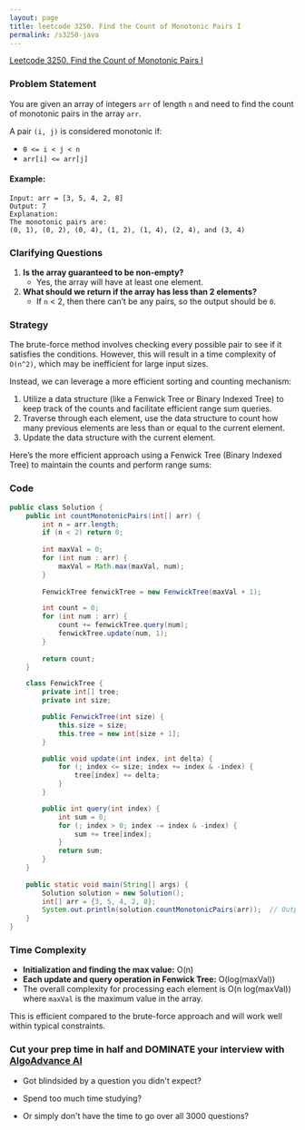 ```yaml
---
layout: page
title: leetcode 3250. Find the Count of Monotonic Pairs I
permalink: /s3250-java
---
```

[Leetcode 3250. Find the Count of Monotonic Pairs I](https://algoadvance.github.io/algoadvance/l3250)
### Problem Statement
You are given an array of integers `arr` of length `n` and need to find the count of monotonic pairs in the array `arr`.

A pair `(i, j)` is considered monotonic if:
- `0 <= i < j < n`
- `arr[i] <= arr[j]`

#### Example:
```plaintext
Input: arr = [3, 5, 4, 2, 8]
Output: 7
Explanation:
The monotonic pairs are:
(0, 1), (0, 2), (0, 4), (1, 2), (1, 4), (2, 4), and (3, 4)
```

### Clarifying Questions
1. **Is the array guaranteed to be non-empty?**
   - Yes, the array will have at least one element.
2. **What should we return if the array has less than 2 elements?**
   - If `n` < 2, then there can’t be any pairs, so the output should be `0`.

### Strategy
The brute-force method involves checking every possible pair to see if it satisfies the conditions. However, this will result in a time complexity of `O(n^2)`, which may be inefficient for large input sizes.

Instead, we can leverage a more efficient sorting and counting mechanism:
1. Utilize a data structure (like a Fenwick Tree or Binary Indexed Tree) to keep track of the counts and facilitate efficient range sum queries.
2. Traverse through each element, use the data structure to count how many previous elements are less than or equal to the current element.
3. Update the data structure with the current element.

Here’s the more efficient approach using a Fenwick Tree (Binary Indexed Tree) to maintain the counts and perform range sums:

### Code
```java
public class Solution {
    public int countMonotonicPairs(int[] arr) {
        int n = arr.length;
        if (n < 2) return 0;
        
        int maxVal = 0;
        for (int num : arr) {
            maxVal = Math.max(maxVal, num);
        }
        
        FenwickTree fenwickTree = new FenwickTree(maxVal + 1);

        int count = 0;
        for (int num : arr) {
            count += fenwickTree.query(num);
            fenwickTree.update(num, 1);
        }
        
        return count;
    }

    class FenwickTree {
        private int[] tree;
        private int size;

        public FenwickTree(int size) {
            this.size = size;
            this.tree = new int[size + 1];
        }

        public void update(int index, int delta) {
            for (; index <= size; index += index & -index) {
                tree[index] += delta;
            }
        }

        public int query(int index) {
            int sum = 0;
            for (; index > 0; index -= index & -index) {
                sum += tree[index];
            }
            return sum;
        }
    }
    
    public static void main(String[] args) {
        Solution solution = new Solution();
        int[] arr = {3, 5, 4, 2, 8};
        System.out.println(solution.countMonotonicPairs(arr));  // Output 7
    }
}
```

### Time Complexity
- **Initialization and finding the max value:** O(n)
- **Each update and query operation in Fenwick Tree:** O(log(maxVal))
- The overall complexity for processing each element is O(n log(maxVal)) where `maxVal` is the maximum value in the array.

This is efficient compared to the brute-force approach and will work well within typical constraints.


### Cut your prep time in half and DOMINATE your interview with [AlgoAdvance AI](https://algoAdvance.com)

- Got blindsided by a question you didn't expect?

- Spend too much time studying?

- Or simply don't have the time to go over all 3000 questions?

